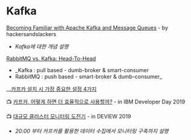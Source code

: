 # Kafka

[Becoming Familiar with Apache Kafka and Message Queues](https://hackersandslackers.com/apache-kafka/) - by hackersandslackers  
  -  _Kafka에 대한 개념 설명_

[RabbitMQ vs. Kafka: Head-To-Head](https://medium.com/better-programming/rabbitmq-vs-kafka-1779b5b70c41)  
  -  _Kafka : pull based - dumb-broker & smart-consumer  
  -  RabbitMQ : push based - smart-broker & dumb-consumer_

\_\_[카프카 설치 시 가장 중요한 설정 4가지](https://www.popit.kr/%EC%B9%B4%ED%94%84%EC%B9%B4-%EC%84%A4%EC%B9%98-%EC%8B%9C-%EA%B0%80%EC%9E%A5-%EC%A4%91%EC%9A%94%ED%95%9C-%EC%84%A4%EC%A0%95-4%EA%B0%80%EC%A7%80/)

📺 [카프카, 어떻게 하면 더 효율적으로 사용할까?](https://www.youtube.com/watch?v=fikIR4eUkM0) - in IBM Developer Day 2019

📺 [대규모 클러스터 모니터링 도전기](https://tv.naver.com/v/11208700) - in DEVIEW 2019  
  -  _20:00 부터 카프카를 활용한 데이터 수집에서 모니터링 구축까지 설명_

